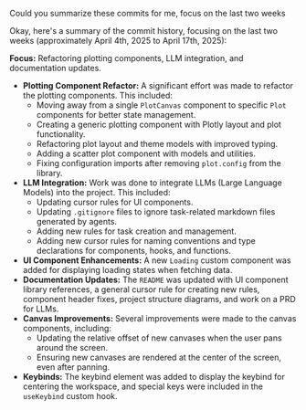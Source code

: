Could you summarize these commits for me, focus on the last two weeks

Okay, here's a summary of the commit history, focusing on the last two weeks (approximately April 4th, 2025 to April 17th, 2025):

**Focus:** Refactoring plotting components, LLM integration, and documentation updates.

*   **Plotting Component Refactor:** A significant effort was made to refactor the plotting components. This included:
    *   Moving away from a single `PlotCanvas` component to specific `Plot` components for better state management.
    *   Creating a generic plotting component with Plotly layout and plot functionality.
    *   Refactoring plot layout and theme models with improved typing.
    *   Adding a scatter plot component with models and utilities.
    *   Fixing configuration imports after removing `plot.config` from the library.
*   **LLM Integration:** Work was done to integrate LLMs (Large Language Models) into the project. This included:
    *   Updating cursor rules for UI components.
    *   Updating `.gitignore` files to ignore task-related markdown files generated by agents.
    *   Adding new rules for task creation and management.
    *   Adding new cursor rules for naming conventions and type declarations for components, hooks, and functions.
*   **UI Component Enhancements:** A new `Loading` custom component was added for displaying loading states when fetching data.
*   **Documentation Updates:** The `README` was updated with UI component library references, a general cursor rule for creating new rules, component header fixes, project structure diagrams, and work on a PRD for LLMs.
*   **Canvas Improvements:** Several improvements were made to the canvas components, including:
    *   Updating the relative offset of new canvases when the user pans around the screen.
    *   Ensuring new canvases are rendered at the center of the screen, even after panning.
*   **Keybinds:** The keybind element was added to display the keybind for centering the workspace, and special keys were included in the `useKeybind` custom hook.



